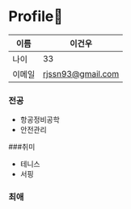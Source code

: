 # Profile👺

| 이름 | 이건우 |
|---|---|
| 나이 | 33 |
| 이메일 | rjssn93@gmail.com |

### 전공
- 항공정비공학
- 안전관리

###취미
- 테니스
- 서핑

### 최애
<!-- Uploading "huchu.jpeg"... -->



